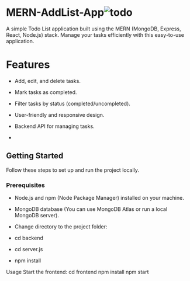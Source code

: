 # MERN-AddList-App![todo](https://github.com/Praveen-16/MERN-AddList-App/assets/120021833/4fbc9464-4ac1-4b08-9b3a-8ba06e3e024e)


A simple Todo List application built using the MERN (MongoDB, Express, React, Node.js) stack. Manage your tasks efficiently with this easy-to-use application.

# Features

- Add, edit, and delete tasks.
- Mark tasks as completed.
- Filter tasks by status (completed/uncompleted).
- User-friendly and responsive design.
- Backend API for managing tasks.

- 
## Getting Started

Follow these steps to set up and run the project locally.

### Prerequisites

- Node.js and npm (Node Package Manager) installed on your machine.
- MongoDB database (You can use MongoDB Atlas or run a local MongoDB server).

- Change directory to the project folder:
- cd backend
- cd server.js
- npm install

Usage
Start the frontend:
cd frontend
npm install
npm start

